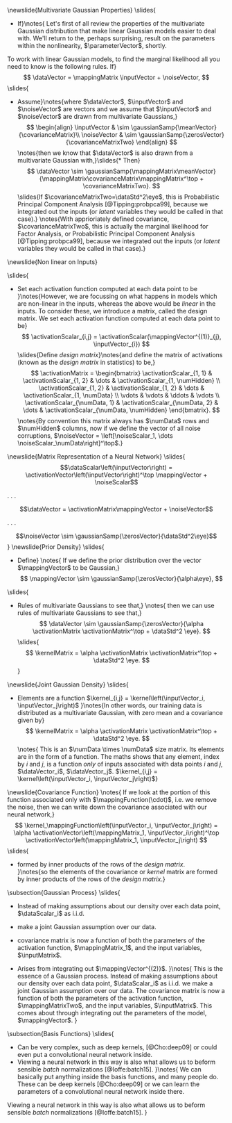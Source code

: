 \newslide{Multivariate Gaussian Properties}
\slides{
* If}\notes{
Let's first of all review the properties of the multivariate Gaussian distribution that make linear Gaussian models easier to deal with. We'll return to the, perhaps surprising, result on the parameters within the nonlinearity, $\parameterVector$, shortly.

To work with linear Gaussian models, to find the marginal likelihood all you need to know is the following rules. If}
$$
\dataVector = \mappingMatrix \inputVector + \noiseVector,
$$
\slides{
* Assume}\notes{where $\dataVector$, $\inputVector$ and $\noiseVector$ are vectors and we assume that $\inputVector$ and $\noiseVector$ are drawn from multivariate Gaussians,}
$$
\begin{align}
\inputVector & \sim \gaussianSamp{\meanVector}{\covarianceMatrix}\\
\noiseVector & \sim \gaussianSamp{\zerosVector}{\covarianceMatrixTwo}
\end{align}
$$
\notes{then we know that $\dataVector$ is also drawn from a multivariate Gaussian with,}\slides{* Then}
$$
\dataVector \sim \gaussianSamp{\mappingMatrix\meanVector}{\mappingMatrix\covarianceMatrix\mappingMatrix^\top + \covarianceMatrixTwo}.
$$
\slides{If $\covarianceMatrixTwo=\dataStd^2\eye$, this is Probabilistic Principal Component Analysis [@Tipping:probpca99], because we integrated out the inputs (or *latent* variables they would be called in that case).}
\notes{With apprioriately defined covariance, $\covarianceMatrixTwo$, this is actually the marginal likelihood for Factor Analysis, or Probabilistic Principal Component Analysis [@Tipping:probpca99], because we integrated out the inputs (or *latent* variables they would be called in that case).}

\newslide{Non linear on Inputs}

\slides{
* Set each activation function computed at each data point to be
}\notes{However, we are focussing on what happens in models which are non-linear in the inputs, whereas the above would be *linear* in the inputs. To consider these, we introduce a matrix, called the design matrix. We set each activation function computed at each data point to be}
$$
\activationScalar_{i,j} = \activationScalar(\mappingVector^{(1)}_{j}, \inputVector_{i})
$$
\slides{Define  *design matrix*}\notes{and define the matrix of activations (known as the *design matrix* in statistics) to be,}
$$
\activationMatrix = 
\begin{bmatrix}
\activationScalar_{1, 1} & \activationScalar_{1, 2} & \dots & \activationScalar_{1, \numHidden} \\
\activationScalar_{1, 2} & \activationScalar_{1, 2} & \dots & \activationScalar_{1, \numData} \\
\vdots & \vdots & \ddots & \vdots \\
\activationScalar_{\numData, 1} & \activationScalar_{\numData, 2} & \dots & \activationScalar_{\numData, \numHidden}
\end{bmatrix}.
$$
\notes{By convention this matrix always has $\numData$ rows and $\numHidden$ columns, now if we define the vector of all noise corruptions, $\noiseVector = \left[\noiseScalar_1, \dots \noiseScalar_\numData\right]^\top$.}


\newslide{Matrix Representation of a Neural Network}
\slides{
$$\dataScalar\left(\inputVector\right) = \activationVector\left(\inputVector\right)^\top \mappingVector + \noiseScalar$$

. . .

$$\dataVector = \activationMatrix\mappingVector + \noiseVector$$

. . .

$$\noiseVector \sim \gaussianSamp{\zerosVector}{\dataStd^2\eye}$$
}
\newslide{Prior Density}
\slides{
* Define}
\notes{
If we define the prior distribution over the vector $\mappingVector$ to be Gaussian,}
$$
\mappingVector \sim \gaussianSamp{\zerosVector}{\alpha\eye},
$$

\slides{
* Rules of multivariate Gaussians to see that,}
\notes{
then we can use rules of multivariate Gaussians to see that,}
$$
\dataVector \sim \gaussianSamp{\zerosVector}{\alpha \activationMatrix \activationMatrix^\top + \dataStd^2 \eye}.
$$
\slides{
$$
\kernelMatrix = \alpha \activationMatrix \activationMatrix^\top + \dataStd^2 \eye.
$$}

\newslide{Joint Gaussian Density}
\slides{
* Elements are a function $\kernel_{i,j} = \kernel\left(\inputVector_i, \inputVector_j\right)$
}\notes{In other words, our training data is distributed as a multivariate Gaussian, with zero mean and a covariance given by}
$$
\kernelMatrix = \alpha \activationMatrix \activationMatrix^\top + \dataStd^2 \eye.
$$
\notes{
This is an $\numData \times \numData$ size matrix. Its elements are in the form of a function. The maths shows that any element, index by $i$ and $j$, is a function *only* of inputs associated with data points $i$ and $j$, $\dataVector_i$, $\dataVector_j$. $\kernel_{i,j} = \kernel\left(\inputVector_i, \inputVector_j\right)$}

\newslide{Covariance Function}
\notes{
If we look at the portion of this function associated only with $\mappingFunction(\cdot)$, i.e. we remove the noise, then we can write down the covariance associated with our neural network,}
$$
\kernel_\mappingFunction\left(\inputVector_i, \inputVector_j\right) = \alpha \activationVector\left(\mappingMatrix_1, \inputVector_i\right)^\top \activationVector\left(\mappingMatrix_1, \inputVector_j\right)
$$
\slides{
* formed by inner products of the rows of the *design matrix*.  
}\notes{so the elements of the covariance or *kernel* matrix are formed by inner products of the rows of the *design matrix*.}


\subsection{Gaussian Process}
\slides{
* Instead of making assumptions about our density over each data point, $\dataScalar_i$ as i.i.d.

*  make a joint Gaussian assumption over our data.

* covariance matrix is now a function of both the parameters of the activation function, $\mappingMatrix_1$, and the input variables, $\inputMatrix$.

* Arises from integrating out $\mappingVector^{(2)}$. 
}\notes{
This is the essence of a Gaussian process. Instead of making assumptions about our density over each data point, $\dataScalar_i$ as i.i.d. we make a joint Gaussian assumption over our data. The covariance matrix is now a function of both the parameters of the activation function, $\mappingMatrixTwo$, and the input variables, $\inputMatrix$. This comes about through integrating out the parameters of the model, $\mappingVector$. 
}

\subsection{Basis Functions}
\slides{
* Can be very complex, such as deep kernels, [@Cho:deep09] or could even put a convolutional neural network inside.
* Viewing a neural network in this way is also what allows us to beform sensible *batch* normalizations [@Ioffe:batch15].
}\notes{
We can basically put anything inside the basis functions, and many people do. These can be deep kernels [@Cho:deep09] or we can learn the parameters of a convolutional neural network inside there.

Viewing a neural network in this way is also what allows us to beform sensible *batch* normalizations [@Ioffe:batch15].
}


